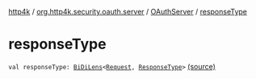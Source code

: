 [http4k](../../index.md) / [org.http4k.security.oauth.server](../index.md) / [OAuthServer](index.md) / [responseType](./response-type.md)

# responseType

`val responseType: `[`BiDiLens`](../../org.http4k.lens/-bi-di-lens/index.md)`<`[`Request`](../../org.http4k.core/-request/index.md)`, `[`ResponseType`](../../org.http4k.security/-response-type/index.md)`>` [(source)](https://github.com/http4k/http4k/blob/master/http4k-security-oauth/src/main/kotlin/org/http4k/security/oauth/server/OAuthServer.kt#L98)